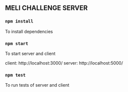 ## MELI CHALLENGE SERVER

### `npm install`

To install dependencies

### `npm start`

To start server and client

client: http://localhost:3000/
server: http://localhost:5000/

### `npm test`

To run tests of server and client
